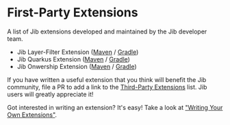 # First-Party Extensions

A list of Jib extensions developed and maintained by the Jib developer team.

- Jib Layer-Filter Extension ([Maven](jib-layer-filter-extension-maven) / [Gradle](jib-layer-filter-extension-gradle))
- Jib Quarkus Extension ([Maven](jib-quarkus-extension-maven) / [Gradle](jib-quarkus-extension-gradle))
- Jib Onwership Extension ([Maven](jib-ownership-extension-maven) / [Gradle](jib-ownership-extension-gradle))

If you have written a useful extension that you think will benefit the Jib community, file a PR to add a link to the [Third-Party Extensions](../third-party/) list. Jib users will greatly appreciate it!

Got interested in writing an extension? It's easy! Take a look at ["Writing Your Own Extensions"](../README.md#writing-your-own-extensions).
